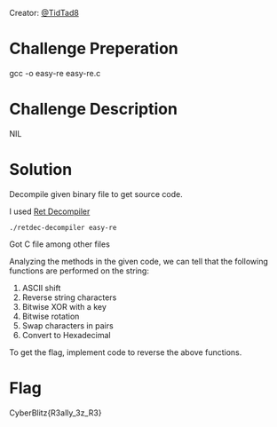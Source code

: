 Creator: <a href="https://github.com/TidTad8">@TidTad8</a>

# Challenge Preperation
gcc -o easy-re easy-re.c

# Challenge Description
NIL

# Solution
Decompile given binary file to get source code.

I used <a href="https://github.com/avast/retdec">Ret Decompiler</a> 

`./retdec-decompiler easy-re`

Got C file among other files

Analyzing the methods in the given code, we can tell that the following functions are performed on the string:
1. ASCII shift
2. Reverse string characters
3. Bitwise XOR with a key
4. Bitwise rotation
5. Swap characters in pairs
6. Convert to Hexadecimal

To get the flag, implement code to reverse the above functions.

# Flag
CyberBlitz{R3ally_3z_R3}